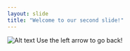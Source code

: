 ```yaml
---
layout: slide
title: "Welcome to our second slide!"
---
```

![Alt text](https://cdn.hipwallpaper.com/i/5/35/tMQAWa.png "a title")
Use the left arrow to go back!
